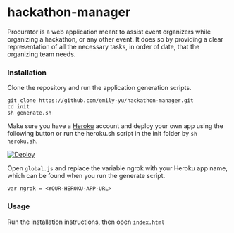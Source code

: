 # hackathon-manager
Procurator is a web application meant to assist event organizers while organizing a hackathon, or any other event. It does so by providing a clear representation of all the necessary tasks, in order of date, that the organizing team needs.

### Installation

Clone the repository and run the application generation scripts.

	git clone https://github.com/emily-yu/hackathon-manager.git
	cd init
	sh generate.sh

Make sure you have a [Heroku](https://signup.heroku.com/) account and deploy your own app using the following button or run the heroku.sh script in the init folder by `sh heroku.sh`.

[![Deploy](https://www.herokucdn.com/deploy/button.svg)](https://heroku.com/deploy?template=https://github.com/emily-yu/hackathon-manager)

Open `global.js` and replace the variable ngrok with your Heroku app name, which can be found when you run the generate script. 

	var ngrok = <YOUR-HEROKU-APP-URL>
	
### Usage
Run the installation instructions, then open `index.html`
